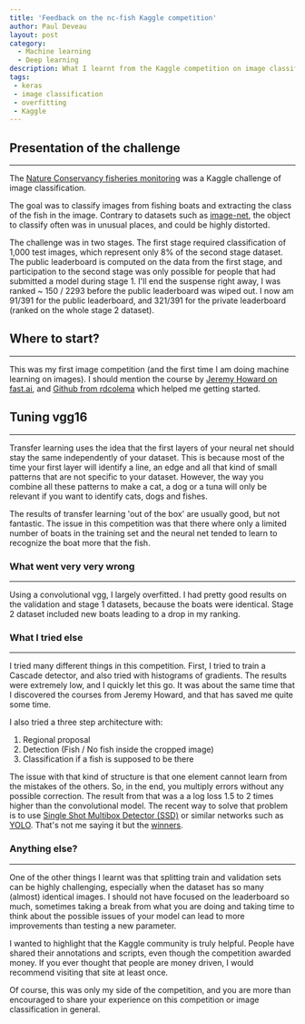 ```yaml
---
title: 'Feedback on the nc-fish Kaggle competition'
author: Paul Deveau
layout: post
category:
  - Machine learning
  - Deep learning
description: What I learnt from the Kaggle competition on image classification.
tags:
 - keras
 - image classification
 - overfitting
 - Kaggle
---
```


## Presentation of the challenge
----------

The [Nature Conservancy fisheries monitoring](https://www.kaggle.com/c/the-nature-conservancy-fisheries-monitoring) was a Kaggle challenge of image classification. <!--more-->

The goal was to classify images from fishing boats and extracting the class of the fish in the image. Contrary to datasets such as 	[image-net](http://image-net.org/),
 the object to classify often was in unusual places, and could be highly distorted.
 
The challenge was in two stages. The first stage required classification of 1,000 test images, which represent only 8% of the second stage dataset. The public leaderboard is computed on the 
data from the first stage, and participation to the second stage was only possible for people that had submitted a model during stage 1. I'll end the suspense right away, I was ranked ~ 150 / 2293 before the
public leaderboard was wiped out. I now am 91/391 for the public leaderboard, and 321/391 for the private leaderboard (ranked on the whole stage 2 dataset). 
 
## Where to start?
----------

This was my first image competition (and the first time I am doing machine learning on images). I should mention the course by [Jeremy Howard on fast.ai](http://course.fast.ai/), 
and [Github from rdcolema](https://github.com/rdcolema/nc-fish-classification) which helped me getting started.

## Tuning vgg16
----------

Transfer learning uses the idea that the first layers of your neural net should stay the same independently of your dataset. This is because most of the time your first layer will identify
a line, an edge and all that kind of small patterns that are not specific to your dataset. However, the way you combine all these patterns to make a cat, a dog or a tuna will only be relevant
if you want to identify cats, dogs and fishes.

The results of transfer learning 'out of the box' are usually good, but not fantastic. The issue in this competition was that there where only a limited number of boats in the training set and 
the neural net tended to learn to recognize the boat more that the fish.

### What went very very wrong
----------

Using a convolutional vgg, I largely overfitted. I had pretty good results on the validation and stage 1 datasets, because the boats were identical. Stage 2 dataset included new boats leading to
a drop in my ranking.

### What I tried else
----------

I tried many different things in this competition. First, I tried to train a Cascade detector, and also tried with histograms of gradients. The results were extremely low, and I quickly let this go.
It was about the same time that I discovered the courses from Jeremy Howard, and that has saved me quite some time.

I also tried a three step architecture with:
1. Regional proposal
2. Detection (Fish / No fish inside the cropped image)
3. Classification if a fish is supposed to be there

The issue with that kind of structure is that one element cannot learn from the mistakes of the others. So, in the end, you multiply errors without any possible correction. The result from that was a
a log loss 1.5 to 2 times higher than the convolutional model.
The recent way to solve that problem is to use [Single Shot Multibox Detector (SSD)](https://arxiv.org/abs/1512.02325) or similar networks such as [YOLO](https://pjreddie.com/darknet/yolo/). That's not
me saying it but the [winners](https://www.kaggle.com/c/the-nature-conservancy-fisheries-monitoring/discussion/31538).

### Anything else?
----------

One of the other things I learnt was that splitting train and validation sets can be highly challenging, especially when the dataset has so many (almost) identical images. I should not have focused on
the leaderboard so much, sometimes taking a break from what you are doing and taking time to think about the possible issues of your model can lead to more improvements than testing a new parameter.

I wanted to highlight that the Kaggle community is truly helpful. People have shared their annotations and scripts, even though the competition awarded money. If you ever thought that people are money
driven, I would recommend visiting that site at least once.

Of course, this was only my side of the competition, and you are more than encouraged to share your experience on this competition or image classification in general.